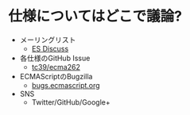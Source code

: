 # 仕様についてはどこで議論?

-   メーリングリスト
    -   [ES Discuss](https://esdiscuss.org/ "ES Discuss")
-   各仕様のGitHub Issue
    -   [tc39/ecma262](https://github.com/tc39/ecma262 "tc39/ecma262")
-   ECMAScriptのBugzilla
    -   [bugs.ecmascript.org](https://bugs.ecmascript.org/)
-   SNS
    -   Twitter/GitHub/Google+
